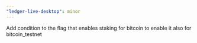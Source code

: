 ```yaml
---
"ledger-live-desktop": minor
---
```


Add condition to the flag that enables staking for bitcoin to enable it also for bitcoin_testnet
